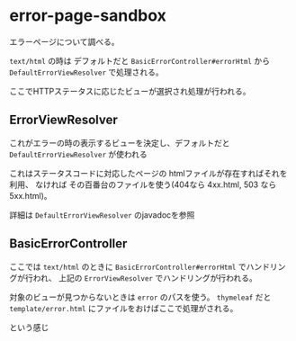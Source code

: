 # error-page-sandbox

エラーページについて調べる。

`text/html` の時は デフォルトだと 
`BasicErrorController#errorHtml` から `DefaultErrorViewResolver` で処理される。

ここでHTTPステータスに応じたビューが選択され処理が行われる。

## ErrorViewResolver

これがエラーの時の表示するビューを決定し、デフォルトだと `DefaultErrorViewResolver` が使われる

これはステータスコードに対応したページの htmlファイルが存在すればそれを利用、
なければ その百番台のファイルを使う(404なら 4xx.html, 503 なら5xx.html)。

詳細は `DefaultErrorViewResolver` のjavadocを参照

## BasicErrorController

ここでは `text/html` のときに `BasicErrorController#errorHtml` でハンドリングが行われ、
上記の  `ErrorViewResolver` でハンドリングが行われる。

対象のビューが見つからないときは `error` のパスを使う。
`thymeleaf` だと `template/error.html` にファイルをおけばここで処理がされる。


という感じ